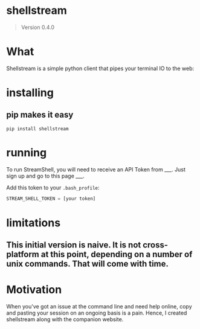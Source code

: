 # shellstream
> Version 0.4.0

# What

Shellstream is a simple python client that pipes your terminal IO to the web:

# installing

## pip makes it easy

    pip install shellstream

# running

To run StreamShell, you will need to receive an API Token from ___.  Just sign up and go to this page ___.

Add this token to your `.bash_profile`:

```python
STREAM_SHELL_TOKEN = [your token]
```

# limitations

## This initial version is naive.  It is not cross-platform at this point, depending on a number of unix commands. That will come with time.

# Motivation

When you've got an issue at the command line and need help online, copy and pasting your session on an ongoing basis is a pain.  Hence, I created shellstream along with the companion website.

